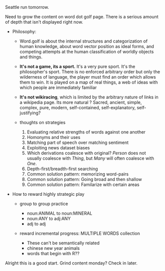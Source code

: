 Seattle run tomorrow.

Need to grow the content on word dot golf page. There is a serious amount of depth that isn't displayed right now. 
- Philosophy:
	-  Word.golf is about the internal structures and categorization of human knowledge, about word vector position as ideal forms, and competing attempts at the human classification of worldly objects and things. 
	-  **It's not a game, its a sport.** It's a very pure sport. It's the philosopher's sport. There is no enforced arbitrary order but only the wilderness of language, the player must find an order which allows them to win.  It is played on a map of real things, a web of ideas with which people are immediately familiar
	- **It's not wikiracing**, which is limited by the arbitrary nature of links in a wikipedia page. Its more natural ? Sacred, ancient, simple, complex, pure, modern, self-contained, self-explanatory, self-justifying?

	- thoughts on strategies
		1. Evaluating relative strengths of words against one another
		2. Homonyms and their uses
		4. Matching part of speech over matching sentiment
		5. Exploiting news dataset biases
		7. Which derivations coalesce with original? *Person* does not usually coalesce with *Thing*, but *Many* will often coalesce with *One*.
		8. Depth-first/breadth-first searching
		9. Common solution pattern: memorizing word-pairs
		10. Common solution pattern: Going broad and then shallow
		11. Common solution pattern: Familarize with certain areas

- How to reward highly strategic play
	- group to group practice
		- noun:ANIMAL to noun:MINERAL
		- noun:ANY to adj:ANY
		- adj to adj
	
	- reward incremental progress: MULTIPLE WORDS collection
		- These can't be semantically related
		- chinese new year animals
		- words that begin with R??

Alright this is a good start. Grind content monday?
Check in later.
